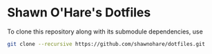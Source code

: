 # Shawn O'Hare's Dotfiles

To clone this repository along with its submodule dependencies, use
```bash
git clone --recursive https://github.com/shawnohare/dotfiles.git
```
